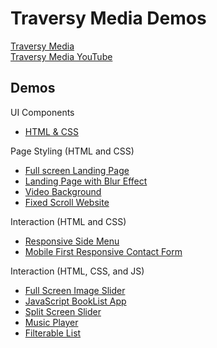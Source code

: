 # **Traversy Media Demos**
[Traversy Media](https://www.traversymedia.com/) \
[Traversy Media YouTube](https://www.youtube.com/channel/UC29ju8bIPH5as8OGnQzwJyA)

## **Demos**
UI Components
- [HTML & CSS](./ui_components)

Page Styling (HTML and CSS)
- [Full screen Landing Page](./landing_page)
- [Landing Page with Blur Effect](./landing_page_blur_effect)
- [Video Background](./video_background_website)
- [Fixed Scroll Website](./parallax_website)

Interaction (HTML and CSS)
- [Responsive Side Menu](./responsive_side_menu)
- [Mobile First Responsive Contact Form](./mobile_first_responsive_form)

Interaction (HTML, CSS, and JS)
- [Full Screen Image Slider](./full_screen_image_slider)
- [JavaScript BookList App](./booklist_app)
- [Split Screen Slider](./split_screen_slider)
- [Music Player](./music-player)
- [Filterable List](./filterable-list)